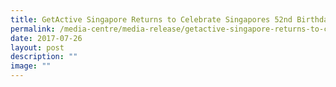 ```yaml
---
title: GetActive Singapore Returns to Celebrate Singapores 52nd Birthday through Sport
permalink: /media-centre/media-release/getactive-singapore-returns-to-celebrate-singapores-52nd-birthday/
date: 2017-07-26
layout: post
description: ""
image: ""
---
```

